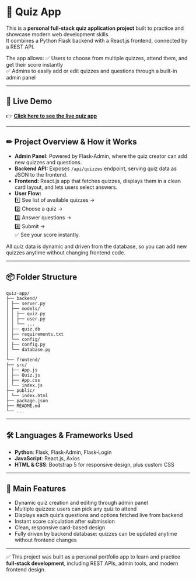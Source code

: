 # 🌟 Quiz App

This is a **personal full-stack quiz application project** built to practice and showcase modern web development skills.  
It combines a Python Flask backend with a React.js frontend, connected by a REST API.

The app allows:
✅ Users to choose from multiple quizzes, attend them, and get their score instantly  
✅ Admins to easily add or edit quizzes and questions through a built-in admin panel

---

## 🚀 **Live Demo**
👉 [**Click here to see the live quiz app**](https://quiz-app-in.netlify.app)

---

## ✏ **Project Overview & How it Works**
- **Admin Panel:** Powered by Flask‑Admin, where the quiz creator can add new quizzes and questions.  
- **Backend API:** Exposes `/api/quizzes` endpoint, serving quiz data as JSON to the frontend.
- **Frontend:** React.js app that fetches quizzes, displays them in a clean card layout, and lets users select answers.
- **User Flow:**  
  1️⃣ See list of available quizzes →  
  2️⃣ Choose a quiz →  
  3️⃣ Answer questions →  
  4️⃣ Submit →  
  ✅ See your score instantly.

All quiz data is dynamic and driven from the database, so you can add new quizzes anytime without changing frontend code.

---

## 📦 **Folder Structure**
```
quiz-app/
├── backend/
│ ├── server.py 
│ ├── models/ 
│ │ ├── quiz.py
│ │ ├── user.py
│ │ └── ...
│ ├── quiz.db 
│ ├── requirements.txt 
│ └── config/ 
│ ├── config.py
│ └── database.py
│
└── frontend/ 
├── src/
│ ├── App.js
│ ├── Quiz.js 
│ ├── App.css 
│ └── index.js
├── public/
│ └── index.html
├── package.json 
├── README.md 
└── ...
```
---

## 🛠 **Languages & Frameworks Used**
- **Python**: Flask, Flask‑Admin, Flask‑Login
- **JavaScript**: React.js, Axios
- **HTML & CSS**: Bootstrap 5 for responsive design, plus custom CSS

---

## 🌱 **Main Features**
- Dynamic quiz creation and editing through admin panel
- Multiple quizzes: users can pick any quiz to attend
- Displays each quiz’s questions and options fetched live from backend
- Instant score calculation after submission
- Clean, responsive card-based design
- Fully driven by backend database: quizzes can be updated anytime without frontend changes

---

✅ This project was built as a personal portfolio app to learn and practice **full‑stack development**, including REST APIs, admin tools, and modern frontend design.


